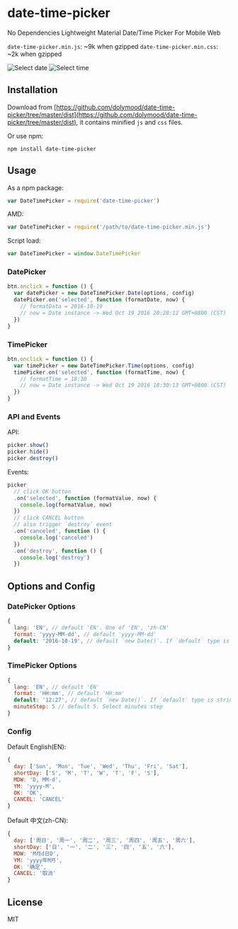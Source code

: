 # date-time-picker

No Dependencies Lightweight Material Date/Time Picker For Mobile Web

`date-time-picker.min.js`: ~9k when gzipped
`date-time-picker.min.css`: ~2k when gzipped

![Select date](https://github.com/dolymood/date-time-picker/blob/master/assets/date.png?) ![Select time](https://github.com/dolymood/date-time-picker/blob/master/assets/time.png?)

## Installation

Download from [https://github.com/dolymood/date-time-picker/tree/master/dist](https://github.com/dolymood/date-time-picker/tree/master/dist), it contains minified `js` and `css` files.

Or use npm:

```
npm install date-time-picker
```


## Usage

As a npm package:

```js
var DateTimePicker = require('date-time-picker')
```

AMD:

```js
var DateTimePicker = require('/path/to/date-time-picker.min.js')
```

Script load:

```js
var DateTimePicker = window.DateTimePicker
```

### DatePicker

```js
btn.onclick = function () {
  var datePicker = new DateTimePicker.Date(options, config)
  datePicker.on('selected', function (formatDate, now) {
    // formatData = 2016-10-19
    // now = Date instance -> Wed Oct 19 2016 20:28:12 GMT+0800 (CST)
  })
}
```

### TimePicker

```js
btn.onclick = function () {
  var timePicker = new DateTimePicker.Time(options, config)
  timePicker.on('selected', function (formatTime, now) {
    // formatTime = 18:30
    // now = Date instance -> Wed Oct 19 2016 18:30:13 GMT+0800 (CST)
  })
}
```

### API and Events

API:

```js
picker.show()
picker.hide()
picker.destroy()
```

Events:

```js
picker
  // click OK button
  .on('selected', function (formatValue, now) {
    console.log(formatValue, now)
  })
  // click CANCEL button
  // also trigger `destroy` event
  .on('canceled', function () {
    console.log('canceled')
  })
  .on('destroy', function () {
    console.log('destroy')
  })
```


## Options and Config

### DatePicker Options

```js
{
  lang: 'EN', // default 'EN'. One of 'EN', 'zh-CN'
  format: 'yyyy-MM-dd', // default 'yyyy-MM-dd'
  default: '2016-10-19', // default `new Date()`. If `default` type is string, then it will be parsed to `Date` instance by `format` . Or it can be a `Date` instance
}
```

### TimePicker Options

```js
{
  lang: 'EN', // default 'EN'
  format: 'HH:mm', // default 'HH:mm'
  default: '12:27', // default `new Date()`. If `default` type is string, then it will be parsed to `Date` instance by `format` . Or it can be a `Date` instance
  minuteStep: 5 // default 5. Select minutes step
}
```

### Config

Default English(EN):

```js
{
  day: ['Sun', 'Mon', 'Tue', 'Wed', 'Thu', 'Fri', 'Sat'],
  shortDay: ['S', 'M', 'T', 'W', 'T', 'F', 'S'],
  MDW: 'D, MM-d',
  YM: 'yyyy-M',
  OK: 'OK',
  CANCEL: 'CANCEL'
}
```

Default 中文(zh-CN):

```js
{
  day: ['周日', '周一', '周二', '周三', '周四', '周五', '周六'],
  shortDay: ['日', '一', '二', '三', '四', '五', '六'],
  MDW: 'M月d日D',
  YM: 'yyyy年M月',
  OK: '确定',
  CANCEL: '取消'
}
```


## License

MIT
